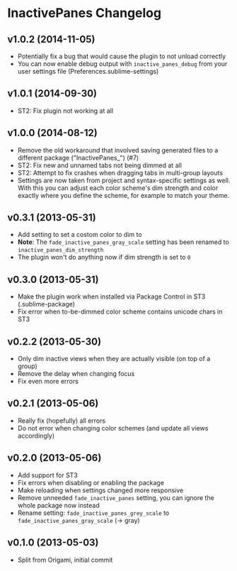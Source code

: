 InactivePanes Changelog
=======================

v1.0.2 (2014-11-05)
-------------------

- Potentially fix a bug that would cause the plugin to not unload correctly
- You can now enable debug output with `inactive_panes_debug` from your user
  settings file (Preferences.sublime-settings)

v1.0.1 (2014-09-30)
-------------------

- ST2: Fix plugin not working at all


v1.0.0 (2014-08-12)
-------------------

- Remove the old workaround that involved saving generated files to a different
  package ("InactivePanes_") (#7)
- ST2: Fix new and unnamed tabs not being dimmed at all
- ST2: Attempt to fix crashes when dragging tabs in multi-group layouts
- Settings are now taken from project and syntax-specific settings as well.
  With this you can adjust each color scheme's dim strength and color
  exactly where you define the scheme, for example to match your theme.


v0.3.1 (2013-05-31)
-------------------

- Add setting to set a costom color to dim to
- **Note**: The `fade_inactive_panes_gray_scale` setting has been renamed to
  `inactive_panes_dim_strength`
- The plugin won't do anything now if dim strength is set to `0`


v0.3.0 (2013-05-31)
-------------------

- Make the plugin work when installed via Package Control in ST3
  (.sublime-package)
- Fix error when to-be-dimmed color scheme contains unicode chars in ST3


v0.2.2 (2013-05-30)
-------------------

- Only dim inactive views when they are actually visible (on top of a group)
- Remove the delay when changing focus
- Fix even more errors


v0.2.1 (2013-05-06)
-------------------

- Really fix (hopefully) all errors
- Do not error when changing color schemes (and update all views accordingly)


v0.2.0 (2013-05-06)
-------------------

- Add support for ST3
- Fix errors when disabling or enabling the package
- Make reloading when settings changed more responsive
- Remove unneeded `fade_inactive_panes` setting, you can ignore the whole
  package now instead
- Rename setting: `fade_inactive_panes_grey_scale` to
  `fade_inactive_panes_gray_scale` (-> gray)


v0.1.0 (2013-05-03)
-------------------

- Split from Origami, initial commit
